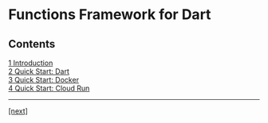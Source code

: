 # Functions Framework for Dart

## Contents

[1 Introduction](01-introduction.md)  
[2 Quick Start: Dart](quick-starts/01-quick-start-dart.md)  
[3 Quick Start: Docker](quick-starts/02-quick-start-docker.md)  
[4 Quick Start: Cloud Run](quick-starts/03-quick-start-cloud-run.md)

---

[[next]](01-introduction.md)
